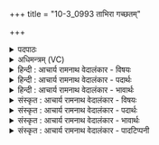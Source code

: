 +++
title = "10-3_0993 ताभिरा गच्छतम्"

+++
<details><summary>पदपाठः</summary>

ता꣡भिः꣢꣯। आ। ग꣣च्छतम्। नरा। उ꣡प꣢꣯। इ꣣द꣢म्। स꣡व꣢꣯नम्। सु꣣त꣢म्। इ꣡न्द्रा꣢꣯ग्नी। इ꣡न्द्र꣢꣯। अ꣣ग्नीइ꣡ति꣢। सो꣡म꣢꣯पीतये। सो꣡म꣢꣯। पी꣣तये। ९९३।
</details>

<details><summary>अधिमन्त्रम् (VC)</summary>

- इन्द्राग्नी
- भरद्वाजो बार्हस्पत्यः
- गायत्री
- षड्जः
</details>

<details><summary>हिन्दी : आचार्य रामनाथ वेदालंकार - विषयः</summary>

अगले मन्त्र में फिर वही विषय है।
</details>

<details><summary>हिन्दी : आचार्य रामनाथ वेदालंकार - पदार्थः</summary>

पदार्थान्वयभाषाः -  हे(नरा)नेता(इन्द्राग्नी)आत्मा और मन एवं राजा और सेनापति! (इदं सवनम् उप सुतम्)तुम्हारे लिए यह उद्बोधन स्तोत्र गाया गया है। तुम(ताभिः)उन पूर्वमन्त्रोक्त लाख उदात्त कामनाओं के साथ(सोमपीतये)वीररस के पानार्थ(आगच्छतम्)आओ ॥३॥
</details>

<details><summary>हिन्दी : आचार्य रामनाथ वेदालंकार - भावार्थः</summary>

भावार्थभाषाः -  मनुष्य के आत्मा में तथा राजा एवं सेनाध्यक्ष में जो बहुत सी महत्त्वाकाङ्क्षाएँ रहती हैं, वे वीरता से ही सिद्ध की जा सकती हैं। आध्यात्मिक उत्कर्ष भी वीरता से ही सम्भव है, आलसीपन से नहीं ॥३॥ इस खण्ड में अग्नि की स्तुति द्वारा परमात्मा की स्तुति का वर्णन करने से, मित्र-वरुण नाम से परमात्मा-जीवात्मा एवं प्राण-अपान का वर्णन होने से, इन्द्र नाम से जीवात्मा को उद्बोधन होने से, इन्द्राग्नी नाम से आत्मा और मन को उद्बोधन होने से तथा प्रसङ्गतः मित्र-वरुण नाम से राष्ट्रपति एवं प्रधानमन्त्री तथा अध्यापक एवं उपदेशक और इन्द्राग्नी नाम से राजा एवं सेनापति के भी कर्त्तव्य आदि कथित होने से इस खण्ड की पूर्व खण्ड के साथ सङ्गति है, यह जानना चाहिए ॥ षष्ठ अध्याय में तृतीय खण्ड समाप्त ॥
</details>

<details><summary>संस्कृत : आचार्य रामनाथ वेदालंकार - विषयः</summary>

अथ पुनरपि स एव विषय उच्यते।
</details>

<details><summary>संस्कृत : आचार्य रामनाथ वेदालंकार - पदार्थः</summary>

पदार्थान्वयभाषाः -  हे(नरा)नरौ नेतारौ(इन्द्राग्नी)आत्ममनसी नृपतिसेनापती वा! (इदं सवनम् उप सुतम्)युवाभ्याम् इदम् उद्बोधनस्तोत्रं गीतमस्ति। युवाम्(ताभिः)पूर्वमन्त्रोक्ताभिः नियुद्भिः लक्षसंख्यकाभिः उदात्ताभिः कामनाभिः सह(सोमपीतये)वीररसस्य पानाय(आ गच्छतम्)आयातम् ॥३॥२
</details>

<details><summary>संस्कृत : आचार्य रामनाथ वेदालंकार - भावार्थः</summary>

भावार्थभाषाः -  मनुष्यस्यात्मनि नृपतौ सेनाध्यक्षे वा या बह्व्यो महत्त्वाकाङ्क्षास्तिष्ठन्ति ता वीरतयैव साद्धुं शक्यन्ते। आध्यात्मिकोत्कर्षोऽपि वीरतयैव संभवति न त्वलसत्वेन ॥३॥ अस्मिन् खण्डेऽग्निस्तुत्या परमात्मस्तुतिवर्णनाद् मित्रावरुणनाम्ना परमात्मजीवात्मनोः प्राणापानयोश्च वर्णनाद्, इन्द्रनाम्ना जीवात्मन उद्बोधनाद्, इन्द्राग्निनाम्नाऽऽत्ममनसोरुद्बोधनात्, प्रसङ्गतश्च मित्रावरुणनाम्ना राष्ट्रपतिप्रधानमन्त्रिणोरध्यापकोपदेशकयोश्च, इन्द्राग्निनाम्ना च नृपतिसेनापत्योः कर्तव्यादिकथनादेतत्खण्डस्य पूर्वखण्डेन संगतिरस्तीति वेद्यम् ॥
</details>

<details><summary>संस्कृत : आचार्य रामनाथ वेदालंकार - पादटिप्पनी</summary>

टिप्पणी:   १. ऋ० ६।६०।९। २. ऋग्भाष्ये दयानन्दर्षिर्मन्त्रमिमं विद्वत्पक्षे व्याख्यातवान्।
</details>